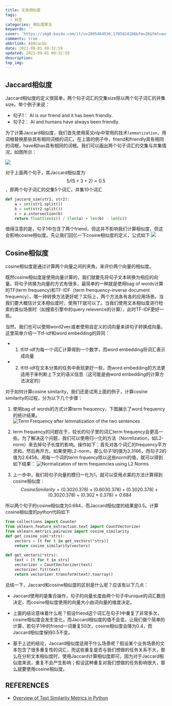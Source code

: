 ```yaml
---
title: 文本相似度
tags:
  - 标签
categories: 相似度算法
keywords: ''
cover: 'https://img0.baidu.com/it/u=2895464536,1705824186&fm=26&fmt=auto&gp=0.jpg'
comments: true
abbrlink: 409cacbb
date: 2021-09-01 09:32:59
updated: 2021-09-01 09:32:59
description:
top_img:
---
```



## Jaccard相似度
Jaccard相似度的定义很简单，两个句子词汇的交集size除以两个句子词汇的并集size。举个例子来说：

- 句子1： AI is our friend and it has been friendly.
- 句子2： AI and humans have always been friendly.

为了计算Jaccard相似度，我们首先使用英文nlp中常用的技术`lemmatization`，用词根替换那些具有相同词根的词汇。在上面的例子中，friend和friendly具有相同的词根，have和has具有相同的词根。我们可以画出两个句子词汇的交集与并集情况，如图所示：

![](https://cdn.jsdelivr.net/gh/szj2ys/cdn/resources/sims/example.png)

对于上面两个句子，其Jaccard相似度为$$5/(5+3+2)=0.5$$，即两个句子词汇的交集5个词汇，并集10个词汇

```python
def jaccard_sim(str1, str2): 
    a = set(str1.split()) 
    b = set(str2.split())
    c = a.intersection(b)
    return float(len(c)) / (len(a) + len(b) - len(c))
```
值得注意的是，句子1中包含了两个friend，但这并不影响我们计算相似度，但这会影响cosine相似度。先让我们回忆一下cosine相似度的定义，公式如下
![](https://cdn.jsdelivr.net/gh/szj2ys/cdn/resources/sims/cosine.png)

## Cosine相似度
cosine相似度是通过计算两个向量之间的夹角，来评价两个向量的相似度。

既然cosine相似度是使用向量计算的，我们就要先将句子文本转换为相应的向量。将句子转换为向量的方式有很多，最简单的一种就是使用bag of words计算的TF(term frequency)和TF-IDF（term frenquency-inverse document frequency）。哪一钟转换方法更好呢？实际上，两个方法各有各的应用场景。当我们要大概估计文本相似度时，使用TF就可以了。当我们使用文本相似度进行检索的类似场景时（如搜索引擎中的query relevence的计算），此时TF-IDF更好一些。

当然，我们也可以使用word2vec或者使用自定义的词向量来讲句子转换成向量。这里简单介绍一下tf-idf和word embedding的异同： 
- 1. tf/tf-idf为每一个词汇计算得到一个数字，而word embedding将词汇表示成向量 
- 2. tf/tf-idf在文本分类的任务中表现更好一些，而word embedding的方法更适用于来判断上下文的语义信息（这可能是由word embedding的计算方法决定的）

对于如何计算cosine similarity，我们还是试用上面的例子，计算cosine similarity的过程，分为以下几个步骤：

1. 使用bag of words的方式计算term frequency，下图展示了word frequency的统计结果。
![Term Frequency after lemmatization of the two sentences](https://cdn.jsdelivr.net/gh/szj2ys/cdn/resources/sims/cosine1.png)

2. term frequency的问题在于，较长的句子里的词汇term frequency会更高一些。为了解决这个问题，我们可以使用归一化的方法（Normlization，如L2-norm）来去掉句子长度的影响。操作如下：首先对各个词汇的frequency平方求和，然后再开方。如果使用L2-norm，那么句子1的值为3.3166，而句子2的值为2.6458。用每一个词的term frquency除以这些norm的值，就可以得到如下结果：
![Normalization of term frequencies using L2 Norms](https://cdn.jsdelivr.net/gh/szj2ys/cdn/resources/sims/cosine2.png)

1. 上一步中，我们将句子向量的模归一化为1，就可以受用点乘的方法计算得到cosine相似度： $$Cosine Similarity = (0.3020.378) + (0.6030.378) + (0.3020.378) + (0.3020.378) + (0.302*0.378) = 0.684$$

所以两个句子的cosine相似度为0.684，而Jaccard相似度的结果是0.5。计算cosine相似度的python代码如下

```python
from collections import Counter
from sklearn.feature_extraction.text import CountVectorizer
from sklearn.metrics.pairwise import cosine_similarity
def get_cosine_sim(*strs): 
    vectors = [t for t in get_vectors(*strs)]
    return cosine_similarity(vectors)
    
def get_vectors(*strs):
    text = [t for t in strs]
    vectorizer = CountVectorizer(text)
    vectorizer.fit(text)
    return vectorizer.transform(text).toarray()
```

总结一下，Jaccard和cosine相似度的区别是什么呢？应该有以下几点：

- Jaccard使用的是集合操作，句子的向量长度由两个句子中unique的词汇数目决定，而cosine相似度使用的向量大小由词向量的维度决定。

- 上面的结论意味着什么呢？假设friend这个词汇在句子1中重复了非常多次，cosine相似度会发生变化，而Jaccard相似度的值不会变。让我们做个简单的计算，若句子1中的friend一词重复50次，cosine相似度会降为0.4，而Jaccard相似度保持0.5不变。

- 基于上述的结论，Jaccard相似度适用于什么场景呢？假设某个业务场景的文本包含了很多重复性的词汇，而这些重复是否与我们想做的任务关系不大，那么在分析文本相似度时，使用Jaccard计算相似度即可，因为对于Jaccard相似度来说，重复不会产生影响；假设这种重复对我们想做的任务影响很大，那么就要使用cosine相似度。



## REFERENCES

- [Overview of Text Similarity Metrics in Python](https://towardsdatascience.com/overview-of-text-similarity-metrics-3397c4601f50)